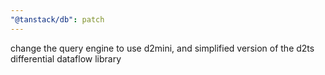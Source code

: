 ```yaml
---
"@tanstack/db": patch
---
```


change the query engine to use d2mini, and simplified version of the d2ts differential dataflow library
